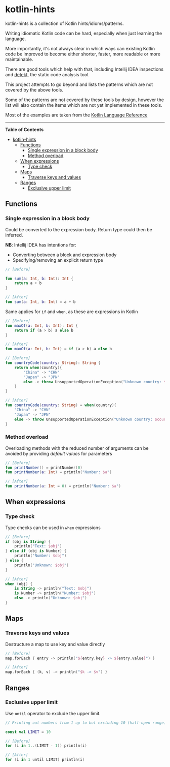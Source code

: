 #  kotlin-hints

kotlin-hints is a collection of Kotlin hints/idioms/patterns.

Writing idiomatic Kotlin code can be hard, especially when just learning the language.

More importantly, it's not always clear in which ways can existing Kotlin code be improved to become either shorter, faster, more readable or more maintainable.

There are good tools which help with that, including Intellij IDEA inspections and [detekt](https://github.com/arturbosch/detekt), the static code analysis tool.

This project attempts to go beyond and lists the patterns which are not covered by the above tools.

Some of the patterns are not covered by these tools by design, however the list will also contain the items which are not yet implemented in these tools.

Most of the examples are taken from the [Kotlin Language Reference](https://kotlinlang.org/docs/reference/)

---

**Table of Contents**

* [kotlin-hints](#kotlin-hints)
  * [Functions](#functions)
     * [Single expression in a block body](#single-expression-in-a-block-body)
     * [Method overload](#method-overload)
  * [When expressions](#when-expressions)
     * [Type check](#type-check)
  * [Maps](#maps)
     * [Traverse keys and values](#traverse-keys-and-values)
  * [Ranges](#ranges)
     * [Exclusive upper limit](#exclusive-upper-limit)


## Functions
### Single expression in a block body

Could be converted to the expression body. Return type could then be inferred.

**NB**: Intellij IDEA has intentions for:
* Converting between a block and expression body
* Specifying/removing an explicit return type

```kotlin
// [Before]

fun sum(a: Int, b: Int): Int {
    return a + b
}

// [After]
fun sum(a: Int, b: Int) = a + b
```

Same applies for `if` and `when`, as these are expressions in Kotlin

```kotlin
// [Before]
fun maxOf(a: Int, b: Int): Int {
    return if (a > b) a else b
}

// [After]
fun maxOf(a: Int, b: Int) = if (a > b) a else b
```

```kotlin
// [Before]
fun countryCode(country: String): String {
    return when(country){
        "China" -> "CHN"
        "Japan" -> "JPN"
        else -> throw UnsupportedOperationException("Unknown country: $country")
    }
}

// [After]
fun countryCode(country: String) = when(country){
    "China" -> "CHN"
    "Japan" -> "JPN"
    else -> throw UnsupportedOperationException("Unknown country: $country")
}
```

### Method overload

Overloading methods with the reduced number of arguments can be avoided by providing *default values* for parameters

```kotlin
// [Before]
fun printNumber() = printNumber(0)
fun printNumber(a: Int) = println("Number: $a")

// [After]
fun printNumber(a: Int = 0) = println("Number: $a")
```

## When expressions
### Type check

Type checks can be used in `when` expressions

```kotlin
// [Before]
if (obj is String) {
    println("Text: $obj")
} else if (obj is Number) {
    println("Number: $obj")
} else {
    println("Unknown: $obj")
}

// [After]
when (obj) {
    is String -> println("Text: $obj")
    is Number -> println("Number: $obj")
    else -> println("Unknown: $obj")
}
```

## Maps
### Traverse keys and values

Destructure a map to use key and value directly

```kotlin
// [Before]
map.forEach { entry -> println("${entry.key} -> ${entry.value}") }

// [After]
map.forEach { (k, v) -> println("$k -> $v") }
```

## Ranges
### Exclusive upper limit

Use `until` operator to exclude the upper limit.

```kotlin
// Printing out numbers from 1 up to but excluding 10 (half-open range)

const val LIMIT = 10

// [Before]
for (i in 1..(LIMIT - 1)) println(i)

// [After]
for (i in 1 until LIMIT) println(i)
```

